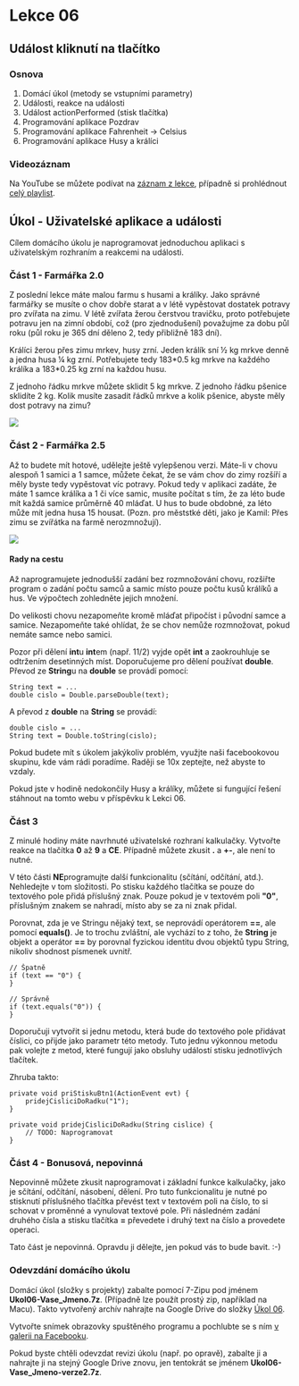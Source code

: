 Lekce 06
========

Událost kliknutí na tlačítko
----------------------------

### Osnova

1. Domácí úkol (metody se vstupními parametry)
1. Události, reakce na události
1. Událost actionPerformed (stisk tlačítka)
1. Programování aplikace Pozdrav
1. Programování aplikace Fahrenheit -> Celsius
1. Programování aplikace Husy a králíci

### Videozáznam

Na YouTube se můžete podívat na [záznam z lekce](https://www.youtube.com/watch?v=vgKaaYj-qhQ),
případně si prohlédnout [celý playlist](https://www.youtube.com/playlist?list=PLUVJxzuCt9AROpKl3Hu-DvdgQV-xHaoQY).

Úkol - Uživatelské aplikace a události
--------------------------------------

Cílem domácího úkolu je naprogramovat jednoduchou aplikaci s uživatelským rozhraním a reakcemi na události.

### Část 1 - Farmářka 2.0

Z poslední lekce máte malou farmu s husami a králíky. Jako správné farmářky se musíte o chov dobře starat a v létě
vypěstovat dostatek potravy pro zvířata na zimu. V létě zvířata žerou čerstvou travičku, proto potřebujete potravu jen
na zimní období, což (pro zjednodušení) považujme za dobu půl roku (půl roku je 365 dní děleno 2, tedy přibližně 183
dní).

Králíci žerou přes zimu mrkev, husy zrní. Jeden králík sní ½ kg mrkve denně a jedna husa ¼ kg zrní. Potřebujete tedy
183\*0.5 kg mrkve na každého králíka a 183\*0.25 kg zrní na každou husu.

Z jednoho řádku mrkve můžete sklidit 5 kg mrkve. Z jednoho řádku pšenice sklidíte 2 kg. Kolik musíte zasadit řádků mrkve
a kolik pšenice, abyste měly dost potravy na zimu?

![](ukol06-husy1.png)

### Část 2 - Farmářka 2.5

Až to budete mít hotové, udělejte ještě vylepšenou verzi. Máte-li v chovu alespoň 1 samici a 1 samce, můžete čekat, že
se vám chov do zimy rozšíří a měly byste tedy vypěstovat víc potravy. Pokud tedy v aplikaci zadáte, že máte 1 samce
králíka a 1 či více samic, musíte počítat s tím, že za léto bude mít každá samice průměrně 40 mláďat. U hus to bude
obdobné, za léto může mít jedna husa 15 housat. (Pozn. pro měststké děti, jako je Kamil: Přes zimu se zvířátka na farmě
nerozmnožují).

![](ukol06-husy2.png)

#### Rady na cestu

Až naprogramujete jednodušší zadání bez rozmnožování chovu, rozšiřte program o zadání počtu samců a samic místo pouze
počtu kusů králíků a hus. Ve výpočtech zohledněte jejich množení.

Do velikosti chovu nezapomeňte kromě mláďat připočíst i původní samce a samice. Nezapomeňte také ohlídat, že se chov
nemůže rozmnožovat, pokud nemáte samce nebo samici.

Pozor při dělení **int**u **int**em (např. 11/2) vyjde opět **int** a zaokrouhluje se odtržením desetinných
míst. Doporučujeme pro dělení používat **double**. Převod ze **String**u na **double** se provádí pomocí:

    String text = ...
	double cislo = Double.parseDouble(text);

A převod z **double** na **String** se provádí:

    double cislo = ...
    String text = Double.toString(cislo);

Pokud budete mít s úkolem jakýkoliv problém, využjte naši facebookovou skupinu, kde vám rádi poradíme. Raději se 10x
zeptejte, než abyste to vzdaly.

Pokud jste v hodině nedokončily Husy a králíky, můžete si fungující řešení stáhnout na tomto webu v příspěvku k Lekci
06.

### Část 3

Z minulé hodiny máte navrhnuté uživatelské rozhraní kalkulačky. Vytvořte reakce na tlačítka **0** až **9** a
**CE**. Případně můžete zkusit **.** a **+-**, ale není to nutné.

V této části **NE**programujte další funkcionalitu (sčítání, odčítání, atd.). Nehledejte v tom složitosti. Po stisku
každého tlačítka se pouze do textového pole přidá příslušný znak. Pouze pokud je v textovém poli **"0"**, příslušným
znakem se nahradí, místo aby se za ni znak přidal.

Porovnat, zda je ve Stringu nějaký text, se neprovádí operátorem **==**, ale pomocí **equals()**. Je to trochu zvláštní,
ale vychází to z toho, že **String** je objekt a operátor **==** by porovnal fyzickou identitu dvou objektů typu String,
nikoliv shodnost písmenek uvnitř.

    // Špatně
    if (text == "0") {
    }

    // Správně
    if (text.equals("0")) {
    }

Doporučuji vytvořit si jednu metodu, která bude do textového pole přidávat číslici, co přijde jako parametr této
metody. Tuto jednu výkonnou metodu pak volejte z metod, které fungují jako obsluhy událostí stisku jednotlivých
tlačítek.

Zhruba takto:

    private void priStiskuBtn1(ActionEvent evt) {
        pridejCisliciDoRadku("1");
    }

    private void pridejCisliciDoRadku(String cislice) {
        // TODO: Naprogramovat
    }

### Část 4 - Bonusová, nepovinná

Nepovinně můžete zkusit naprogramovat i základní funkce kalkulačky, jako je sčítání, odčítání, násobení, dělení. Pro
tuto funkcionalitu je nutné po stisknutí příslušného tlačítka převést text v textovém poli na číslo, to si schovat v
proměnné a vynulovat textové pole. Při následném zadání druhého čísla a stisku tlačítka **=** převedete i druhý text na
číslo a provedete operaci.

Tato část je nepovinná. Opravdu ji dělejte, jen pokud vás to bude bavit. :-)

### Odevzdání domácího úkolu

Domácí úkol (složky s projekty) zabalte pomocí 7-Zipu pod jménem **Ukol06-Vase_Jmeno.7z**. (Případně lze použít prostý
zip, například na Macu). Takto vytvořený archív nahrajte na Google Drive do složky
[Úkol 06](https://drive.google.com/drive/folders/1gXIJ63Kq40fJuRvAWYbzXWGL9_0bygJ3).

Vytvořte snímek obrazovky spuštěného programu a pochlubte se s ním
[v galerii na Facebooku](https://www.facebook.com/media/set/?set=oa.863224383885824&type=3).

Pokud byste chtěli odevzdat revizi úkolu (např. po opravě), zabalte ji a nahrajte ji na stejný Google Drive znovu, jen
tentokrát se jménem **Ukol06-Vase_Jmeno-verze2.7z**.
